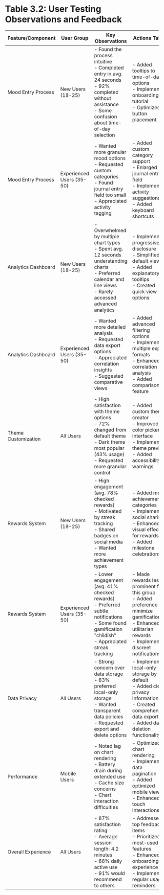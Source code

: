 # Table 3.2: User Testing Observations and Feedback

| Feature/Component | User Group | Key Observations | Actions Taken | Impact on Implementation |
|-------------------|------------|------------------|---------------|--------------------------|
| Mood Entry Process | New Users (18-25) | - Found the process intuitive<br>- Completed entry in avg. 24 seconds<br>- 92% completed without assistance<br>- Some confusion about time-of-day selection | - Added tooltips to time-of-day options<br>- Implemented onboarding tutorial<br>- Optimized button placement | - Streamlined entry interface<br>- Reduced required clicks<br>- Added contextual help |
| Mood Entry Process | Experienced Users (35-50) | - Wanted more granular mood options<br>- Requested custom categories<br>- Found journal entry field too small<br>- Appreciated activity tagging | - Added custom category support<br>- Enlarged journal entry field<br>- Implemented activity suggestions<br>- Added keyboard shortcuts | - Enhanced customization options<br>- Improved accessibility features<br>- Implemented expanded journal view |
| Analytics Dashboard | New Users (18-25) | - Overwhelmed by multiple chart types<br>- Spent avg. 12 seconds understanding charts<br>- Preferred calendar and line views<br>- Rarely accessed advanced analytics | - Implemented progressive disclosure<br>- Simplified default view<br>- Added explanatory tooltips<br>- Created quick view options | - Redesigned dashboard with tiered complexity<br>- Prioritized most-used visualizations<br>- Added interactive tutorials for charts |
| Analytics Dashboard | Experienced Users (35-50) | - Wanted more detailed analysis<br>- Requested data export options<br>- Appreciated correlation insights<br>- Suggested comparative views | - Added advanced filtering options<br>- Implemented multiple export formats<br>- Enhanced correlation analysis<br>- Added comparison feature | - Created "advanced mode" toggle<br>- Expanded export functionality<br>- Developed detailed statistical views |
| Theme Customization | All Users | - High satisfaction with theme options<br>- 72% changed from default theme<br>- Dark theme most popular (43% usage)<br>- Requested more granular control | - Added custom theme creator<br>- Improved color picker interface<br>- Implemented theme preview<br>- Added accessibility warnings | - Overhauled theme system with custom options<br>- Ensured all themes meet WCAG standards<br>- Added theme sharing functionality |
| Rewards System | New Users (18-25) | - High engagement (avg. 78% checked rewards)<br>- Motivated by streak tracking<br>- Shared badges on social media<br>- Wanted more achievement types | - Added more achievement categories<br>- Implemented social sharing<br>- Enhanced visual effects for rewards<br>- Added milestone celebrations | - Expanded achievement system<br>- Implemented confetti effects<br>- Created progressive reward tiers |
| Rewards System | Experienced Users (35-50) | - Lower engagement (avg. 41% checked rewards)<br>- Preferred subtle notifications<br>- Some found gamification "childish"<br>- Appreciated streak tracking | - Made rewards less prominent for this group<br>- Added preference to minimize gamification<br>- Enhanced utilitarian rewards<br>- Implemented discreet notifications | - Created user preference for reward style<br>- Implemented age-appropriate rewards<br>- Added option to disable some features |
| Data Privacy | All Users | - Strong concern over data storage<br>- 83% preferred local-only storage<br>- Wanted transparent data policies<br>- Requested export and delete options | - Implemented local-only storage by default<br>- Added clear privacy information<br>- Created comprehensive data export<br>- Added data deletion functionality | - Redesigned data architecture for privacy<br>- Enhanced local storage optimization<br>- Added data management section to settings |
| Performance | Mobile Users | - Noted lag on chart rendering<br>- Battery drain during extended use<br>- Cache size concerns<br>- Chart interaction difficulties | - Optimized chart rendering<br>- Implemented data pagination<br>- Added optimized mobile views<br>- Enhanced touch interactions | - Redesigned charts for mobile performance<br>- Implemented lazy loading<br>- Created mobile-specific UI components |
| Overall Experience | All Users | - 87% satisfaction rating<br>- Average session length: 4.2 minutes<br>- 68% daily active use<br>- 91% would recommend to others | - Addressed top feedback items<br>- Prioritized most-used features<br>- Enhanced onboarding experience<br>- Implemented regular usage reminders | - Refined core user flows<br>- Focused development on high-impact areas<br>- Created continuous feedback channel | 